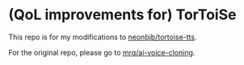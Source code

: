 # (QoL improvements for) TorToiSe

This repo is for my modifications to [neonbjb/tortoise-tts](https://github.com/neonbjb/tortoise-tts).

For the original repo, please go to [mrq/ai-voice-cloning](https://git.ecker.tech/mrq/ai-voice-cloning).